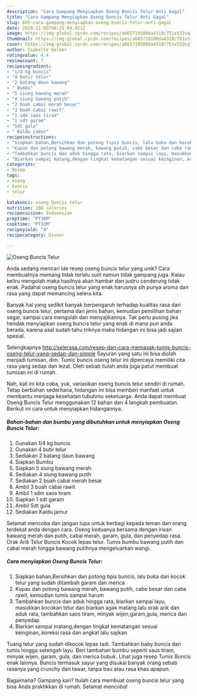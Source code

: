```yaml
---
description: "Cara Gampang Menyiapkan Oseng Buncis Telur Anti Gagal"
title: "Cara Gampang Menyiapkan Oseng Buncis Telur Anti Gagal"
slug: 865-cara-gampang-menyiapkan-oseng-buncis-telur-anti-gagal
date: 2020-11-05T08:23:04.421Z
image: https://img-global.cpcdn.com/recipes/a665719100da4310/751x532cq70/oseng-buncis-telur-foto-resep-utama.jpg
thumbnail: https://img-global.cpcdn.com/recipes/a665719100da4310/751x532cq70/oseng-buncis-telur-foto-resep-utama.jpg
cover: https://img-global.cpcdn.com/recipes/a665719100da4310/751x532cq70/oseng-buncis-telur-foto-resep-utama.jpg
author: Isabelle Walker
ratingvalue: 4.4
reviewcount: 7
recipeingredient:
- "1/4 kg buncis"
- "4 butir telur"
- "2 batang daun bawang"
- " Bumbu"
- "5 siung bawang merah"
- "4 siung bawang putih"
- "2 buah cabai merah besar"
- "3 buah cabai rawit"
- "1 sdm saos tiram"
- "1 sdt garam"
- "Sdt gula"
- " Kaldu jamur"
recipeinstructions:
- "Siapkan bahan,Bersihkan dan potong tipis buncis, lalu buka dan kocok telur yang sudah ditambah garam dan merica"
- "Kupas dan potong bawang merah, bawang putih, cabe besar dan cabe rawit, kemudian tumis sampai harum"
- "Tambahkan buncis dan aduk hingga rata, biarkan sampai layu, masukkan kocokan telur dan biarkan agak matang lalu orak arik dan aduk rata, tambahkan saos tiram, minyak wijen,garam,gula, merica dan penyedap"
- "Biarkan sampai matang,dengan tingkat kematangan sesuai keinginan,.koreksi rasa dan angkat lalu sajikan"
categories:
- Resep
tags:
- oseng
- buncis
- telur

katakunci: oseng buncis telur 
nutrition: 100 calories
recipecuisine: Indonesian
preptime: "PT36M"
cooktime: "PT33M"
recipeyield: "4"
recipecategory: Dinner

---
```



![Oseng Buncis Telur](https://img-global.cpcdn.com/recipes/a665719100da4310/751x532cq70/oseng-buncis-telur-foto-resep-utama.jpg)

Anda sedang mencari ide resep oseng buncis telur yang unik? Cara membuatnya memang tidak terlalu sulit namun tidak gampang juga. Kalau keliru mengolah maka hasilnya akan hambar dan justru cenderung tidak enak. Padahal oseng buncis telur yang enak harusnya sih punya aroma dan rasa yang dapat memancing selera kita.

Banyak hal yang sedikit banyak berpengaruh terhadap kualitas rasa dari oseng buncis telur, pertama dari jenis bahan, kemudian pemilihan bahan segar, sampai cara mengolah dan menyajikannya. Tak perlu pusing jika hendak menyiapkan oseng buncis telur yang enak di mana pun anda berada, karena asal sudah tahu triknya maka hidangan ini bisa jadi sajian spesial.

Selengkapnya http://selerasa.com/resep-dan-cara-memasak-tumis-buncis-oseng-telur-yang-sedap-dan-simple Sayuran yang satu ini bisa diolah menjadi tumisan, dim. Tumic buncis oseng telur ini dipercaya memiliki cita rasa yang sedap dan lezat. Oleh sebab itulah anda juga patut membuat tumisan ini di rumah.


Nah, kali ini kita coba, yuk, variasikan oseng buncis telur sendiri di rumah. Tetap berbahan sederhana, hidangan ini bisa memberi manfaat untuk membantu menjaga kesehatan tubuhmu sekeluarga. Anda dapat membuat Oseng Buncis Telur menggunakan 12 bahan dan 4 langkah pembuatan. Berikut ini cara untuk menyiapkan hidangannya.

<!--inarticleads1-->

##### Bahan-bahan dan bumbu yang dibutuhkan untuk menyiapkan Oseng Buncis Telur:

1. Gunakan 1/4 kg buncis
1. Gunakan 4 butir telur
1. Sediakan 2 batang daun bawang
1. Siapkan  Bumbu
1. Siapkan 5 siung bawang merah
1. Sediakan 4 siung bawang putih
1. Sediakan 2 buah cabai merah besar
1. Ambil 3 buah cabai rawit
1. Ambil 1 sdm saos tiram
1. Siapkan 1 sdt garam
1. Ambil Sdt gula
1. Sediakan  Kaldu jamur


Selamat mencoba dan jangan lupa untuk berbagi kepada teman dan orang terdekat anda dengan cara. Oseng keduanya bersama dengan irisan bawang merah dan putih, cabai merah, garam, gula, dan penyedap rasa. Orak Arik Telur Buncis Kocok lepas telur. Tumis bumbu bawang putih dan cabai merah hingga bawang putihnya mengeluarkan wangi. 

<!--inarticleads2-->

##### Cara menyiapkan Oseng Buncis Telur:

1. Siapkan bahan,Bersihkan dan potong tipis buncis, lalu buka dan kocok telur yang sudah ditambah garam dan merica
1. Kupas dan potong bawang merah, bawang putih, cabe besar dan cabe rawit, kemudian tumis sampai harum
1. Tambahkan buncis dan aduk hingga rata, biarkan sampai layu, masukkan kocokan telur dan biarkan agak matang lalu orak arik dan aduk rata, tambahkan saos tiram, minyak wijen,garam,gula, merica dan penyedap
1. Biarkan sampai matang,dengan tingkat kematangan sesuai keinginan,.koreksi rasa dan angkat lalu sajikan


Tuang telur yang sudah dikocok lepas tadi. Tambahkan baby buncis dan tumis hingga setengah layu. Beri tambahan bumbu seperti saus tiram, minyak wijen, garam, gula, dan merica bubuk. Lihat juga resep Tumis Buncis enak lainnya. Buncis termasuk sayur yang disukai banyak orang sebab rasanya yang crunchy dan tawar, tanpa bau atau rasa khas apapun. 

Bagaimana? Gampang kan? Itulah cara membuat oseng buncis telur yang bisa Anda praktikkan di rumah. Selamat mencoba!
